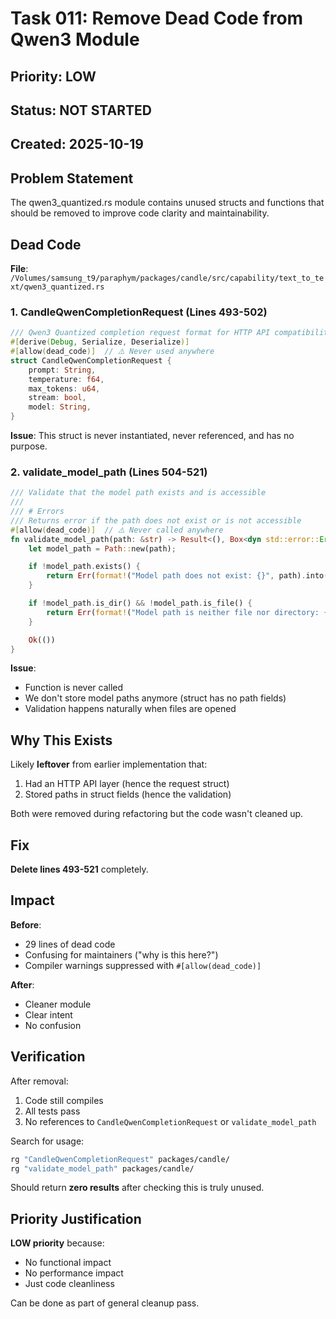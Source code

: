 # Task 011: Remove Dead Code from Qwen3 Module

## Priority: LOW
## Status: NOT STARTED
## Created: 2025-10-19

## Problem Statement

The qwen3_quantized.rs module contains unused structs and functions that should be removed to improve code clarity and maintainability.

## Dead Code

**File**: `/Volumes/samsung_t9/paraphym/packages/candle/src/capability/text_to_text/qwen3_quantized.rs`

### 1. CandleQwenCompletionRequest (Lines 493-502)

```rust
/// Qwen3 Quantized completion request format for HTTP API compatibility
#[derive(Debug, Serialize, Deserialize)]
#[allow(dead_code)]  // ⚠️ Never used anywhere
struct CandleQwenCompletionRequest {
    prompt: String,
    temperature: f64,
    max_tokens: u64,
    stream: bool,
    model: String,
}
```

**Issue**: This struct is never instantiated, never referenced, and has no purpose.

### 2. validate_model_path (Lines 504-521)

```rust
/// Validate that the model path exists and is accessible
///
/// # Errors
/// Returns error if the path does not exist or is not accessible
#[allow(dead_code)]  // ⚠️ Never called anywhere
fn validate_model_path(path: &str) -> Result<(), Box<dyn std::error::Error + Send + Sync>> {
    let model_path = Path::new(path);

    if !model_path.exists() {
        return Err(format!("Model path does not exist: {}", path).into());
    }

    if !model_path.is_dir() && !model_path.is_file() {
        return Err(format!("Model path is neither file nor directory: {}", path).into());
    }

    Ok(())
}
```

**Issue**: 
- Function is never called
- We don't store model paths anymore (struct has no path fields)
- Validation happens naturally when files are opened

## Why This Exists

Likely **leftover** from earlier implementation that:
1. Had an HTTP API layer (hence the request struct)
2. Stored paths in struct fields (hence the validation)

Both were removed during refactoring but the code wasn't cleaned up.

## Fix

**Delete lines 493-521** completely.

## Impact

**Before**:
- 29 lines of dead code
- Confusing for maintainers ("why is this here?")
- Compiler warnings suppressed with `#[allow(dead_code)]`

**After**:
- Cleaner module
- Clear intent
- No confusion

## Verification

After removal:
1. Code still compiles
2. All tests pass
3. No references to `CandleQwenCompletionRequest` or `validate_model_path`

Search for usage:
```bash
rg "CandleQwenCompletionRequest" packages/candle/
rg "validate_model_path" packages/candle/
```

Should return **zero results** after checking this is truly unused.

## Priority Justification

**LOW priority** because:
- No functional impact
- No performance impact
- Just code cleanliness

Can be done as part of general cleanup pass.
